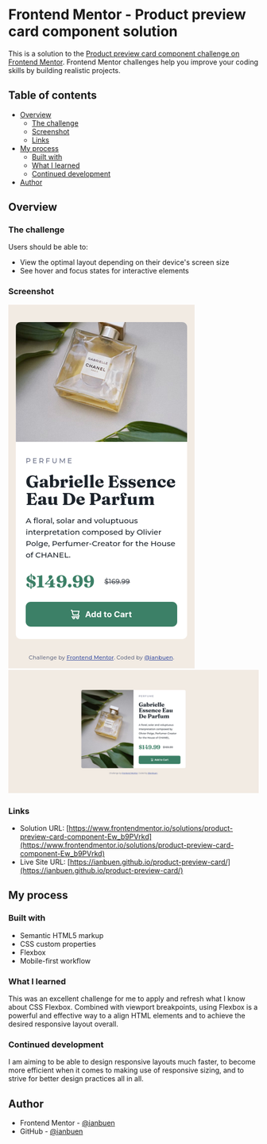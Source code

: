 # Frontend Mentor - Product preview card component solution

This is a solution to the [Product preview card component challenge on Frontend Mentor](https://www.frontendmentor.io/challenges/product-preview-card-component-GO7UmttRfa). Frontend Mentor challenges help you improve your coding skills by building realistic projects. 

## Table of contents

- [Overview](#overview)
  - [The challenge](#the-challenge)
  - [Screenshot](#screenshot)
  - [Links](#links)
- [My process](#my-process)
  - [Built with](#built-with)
  - [What I learned](#what-i-learned)
  - [Continued development](#continued-development) 
- [Author](#author) 

## Overview

### The challenge

Users should be able to:

- View the optimal layout depending on their device's screen size
- See hover and focus states for interactive elements

### Screenshot

![](./screenshot-mobile.png)
![](./screenshot-desktop.png) 

### Links

- Solution URL: [https://www.frontendmentor.io/solutions/product-preview-card-component-Ew_b9PVrkd](https://www.frontendmentor.io/solutions/product-preview-card-component-Ew_b9PVrkd)
- Live Site URL: [https://ianbuen.github.io/product-preview-card/](https://ianbuen.github.io/product-preview-card/)

## My process

### Built with

- Semantic HTML5 markup
- CSS custom properties
- Flexbox 
- Mobile-first workflow  

### What I learned

This was an excellent challenge for me to apply and refresh what I know about CSS Flexbox. Combined with viewport breakpoints, using Flexbox is a powerful and effective way to a align HTML elements and to achieve the desired responsive layout overall.

### Continued development

I am aiming to be able to design responsive layouts much faster, to become more efficient when it comes to making use of responsive sizing, and to strive for better design practices all in all. 

## Author

- Frontend Mentor - [@ianbuen](https://www.frontendmentor.io/profile/ianbuen)
- GitHub - [@ianbuen](https://www.github.com/ianbuen)  
